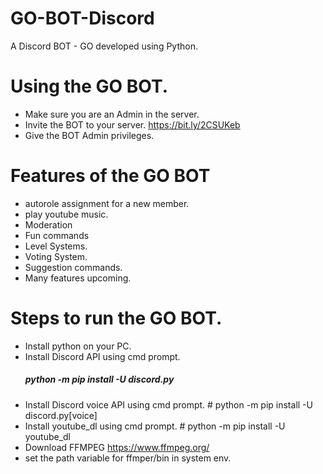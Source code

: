 # GO-BOT-Discord
A Discord BOT - GO developed using Python.

# Using the GO BOT.

 - Make sure you are an Admin in the server.
 - Invite the BOT to your server. https://bit.ly/2CSUKeb
 - Give the BOT Admin privileges.

# Features of the GO BOT
 
 - autorole assignment for a new member.
 - play youtube music.
 - Moderation
 - Fun commands
 - Level Systems.
 - Voting System.
 - Suggestion commands.
 - Many features upcoming.


# Steps to run the GO BOT.
 
- Install python on your PC.
- Install Discord API using cmd prompt. 
     ##### python -m pip install -U discord.py
- Install Discord voice API using cmd prompt. # python -m pip install -U discord.py[voice]
- Install youtube_dl using cmd prompt. # python -m pip install -U youtube_dl 
- Download FFMPEG https://www.ffmpeg.org/
- set the path variable for ffmper/bin in system env.
